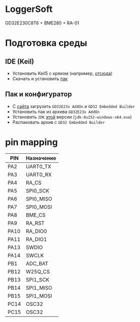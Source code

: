 # LoggerSoft
GD32E230C8T6 + BME280 + RA-01
# Подготовка среды
## IDE (Keil)
- Установить Keil5 с кряком (например, [отсюда](https://cloud.mail.ru/public/6Mi5/LJMCEYaYY))
- Скачать и установить [пак](https://keilpack.azureedge.net/pack/ARM.CMSIS.5.7.0.pack)
## Пак и конфигуратор
- С [сайта](https://www.gd32mcu.com/en/download/0?kw=GD32E2) загрузить `GD32E23x AddOn` и `GD32 Embedded Builder`
- Установить пак из архива `GD32E23x AddOn`
- Установить `JDK` [этой](https://mirrors.huaweicloud.com/java/jdk/8u152-b16/) версии (`jdk-8u152-windows-x64.exe`)
- Распаковать архив с `GD32 Embedded Builder`

# pin mapping
| PIN | Назначение |
| - | - |
| PA2 | UART0_TX |
| PA3 | UART0_RX |
| PA4 | RA_CS |
| PA5 | SPI0_SCK |
| PA6 | SPI0_MISO |
| PA7 | SPI0_MOSI |
| PA8 | BME_CS |
| PA9 | RA_RST |
| PA10 | RA_DIO0 |
| PA11 | RA_DIO1 |
| PA13 | SWDIO |
| PA14 | SWCLK |
| PB1 | ADC_BAT |
| PB12 | W25Q_CS |
| PB13 | SPI1_SCK |
| PB14 | SPI1_MISO |
| PB15 | SPI1_MOSI |
| PC14 | OSC32 |
| PC15 | OSC32 |
